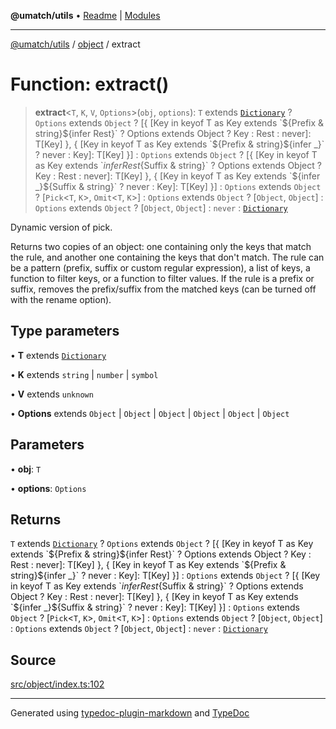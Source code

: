 **@umatch/utils** • [Readme](../../index.md) \| [Modules](../../modules.md)

***

[@umatch/utils](../../modules.md) / [object](../index.md) / extract

# Function: extract()

> **extract**\<`T`, `K`, `V`, `Options`\>(`obj`, `options`): `T` extends [`Dictionary`](../../index/type-aliases/Dictionary.md) ? `Options` extends `Object` ? [{ [Key in keyof T as Key extends \`${Prefix & string}${infer Rest}\` ? Options extends Object ? Key : Rest : never]: T[Key] }, { [Key in keyof T as Key extends \`${Prefix & string}${infer _}\` ? never : Key]: T[Key] }] : `Options` extends `Object` ? [{ [Key in keyof T as Key extends \`${infer Rest}${Suffix & string}\` ? Options extends Object ? Key : Rest : never]: T[Key] }, { [Key in keyof T as Key extends \`${infer _}${Suffix & string}\` ? never : Key]: T[Key] }] : `Options` extends `Object` ? [`Pick`\<`T`, `K`\>, `Omit`\<`T`, `K`\>] : `Options` extends `Object` ? [`Object`, `Object`] : `Options` extends `Object` ? [`Object`, `Object`] : `never` : [`Dictionary`](../../index/type-aliases/Dictionary.md)

Dynamic version of pick.

Returns two copies of an object: one containing only the keys that
match the rule, and another one containing the keys that don't
match. The rule can be a pattern (prefix, suffix or custom regular
expression), a list of keys, a function to filter keys, or a
function to filter values. If the rule is a prefix or suffix,
removes the prefix/suffix from the matched keys (can be turned off
with the rename option).

## Type parameters

• **T** extends [`Dictionary`](../../index/type-aliases/Dictionary.md)

• **K** extends `string` \| `number` \| `symbol`

• **V** extends `unknown`

• **Options** extends `Object` \| `Object` \| `Object` \| `Object` \| `Object` \| `Object`

## Parameters

• **obj**: `T`

• **options**: `Options`

## Returns

`T` extends [`Dictionary`](../../index/type-aliases/Dictionary.md) ? `Options` extends `Object` ? [{ [Key in keyof T as Key extends \`${Prefix & string}${infer Rest}\` ? Options extends Object ? Key : Rest : never]: T[Key] }, { [Key in keyof T as Key extends \`${Prefix & string}${infer _}\` ? never : Key]: T[Key] }] : `Options` extends `Object` ? [{ [Key in keyof T as Key extends \`${infer Rest}${Suffix & string}\` ? Options extends Object ? Key : Rest : never]: T[Key] }, { [Key in keyof T as Key extends \`${infer _}${Suffix & string}\` ? never : Key]: T[Key] }] : `Options` extends `Object` ? [`Pick`\<`T`, `K`\>, `Omit`\<`T`, `K`\>] : `Options` extends `Object` ? [`Object`, `Object`] : `Options` extends `Object` ? [`Object`, `Object`] : `never` : [`Dictionary`](../../index/type-aliases/Dictionary.md)

## Source

[src/object/index.ts:102](https://github.com/umatch-oficial/utils/blob/0b3210d/src/object/index.ts#L102)

***

Generated using [typedoc-plugin-markdown](https://www.npmjs.com/package/typedoc-plugin-markdown) and [TypeDoc](https://typedoc.org/)

